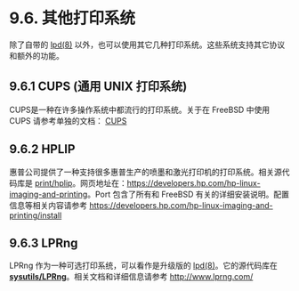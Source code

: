 # 9.6. 其他打印系统

除了自带的 [lpd(8)](https://www.freebsd.org/cgi/man.cgi?query=lpd&sektion=8&format=html) 以外，也可以使用其它几种打印系统。这些系统支持其它协议和额外的功能。

## 9.6.1 CUPS (通用 UNIX 打印系统)

CUPS是一种在许多操作系统中都流行的打印系统。关于在 FreeBSD 中使用 CUPS 请参考单独的文档： [CUPS](https://docs.freebsd.org/en/articles/cups/)

## 9.6.2 HPLIP

惠普公司提供了一种支持很多惠普生产的喷墨和激光打印机的打印系统。相关源代码库是 [print/hplip](https://cgit.freebsd.org/ports/tree/print/hplip/pkg-descr)。网页地址在：<https://developers.hp.com/hp-linux-imaging-and-printing>。Port 包含了所有和 FreeBSD 有关的详细安装说明。配置信息等相关内容请参考 <https://developers.hp.com/hp-linux-imaging-and-printing/install>

## 9.6.3 LPRng

LPRng 作为一种可选打印系统，可以看作是升级版的 [lpd(8)](https://www.freebsd.org/cgi/man.cgi?query=lpd&sektion=8&format=html)。它的源代码库在 [**sysutils/LPRng**](https://cgit.freebsd.org/ports/tree/sysutils/LPRng/pkg-descr)。相关文档和详细信息请参考 <http://www.lprng.com/>



